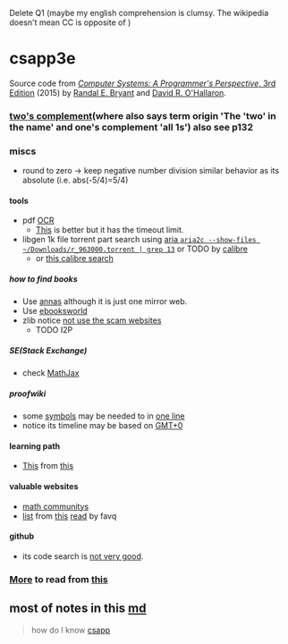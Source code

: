 Delete Q1 (maybe my english comprehension is clumsy. The wikipedia doesn't mean CC is opposite of )
# csapp3e
Source code from [*Computer Systems: A Programmer's Perspective*, 3rd Edition](http://csapp.cs.cmu.edu/3e/home.html) (2015) by [Randal E. Bryant](http://www.cs.cmu.edu/~bryant) and [David R. O'Hallaron](http://www.cs.cmu.edu/~droh).
###  [two's complement](https://en.wikipedia.org/wiki/Two%27s_complement#Theory)(where also says term origin 'The 'two' in the name' and one's complement 'all 1s') also see p132
### miscs
- round to zero -> keep negative number division similar behavior as its absolute (i.e. abs(-5/4)=5/4)
#### tools
- pdf [OCR](https://tools.pdf24.org/en/ocr-pdf)
  - [This](https://avepdf.com/pdf-ocr) is better but it has the timeout limit.
- libgen 1k file torrent part search using [aria `aria2c --show-files ~/Downloads/r_963000.torrent | grep 13`](https://github.com/aria2/aria2/issues/843) or TODO by [calibre](https://www.reddit.com/r/libgen/comments/lxt7gu/ive_got_1000_books_now_what/)
  - or [this calibre search](https://www.reddit.com/r/Piracy/comments/wq03z7/a_calibre_plugin_that_allows_you_to_search_for/)
##### how to find books
- Use [annas](https://zh.annas-archive.org/) although it is just one mirror web.
- Use [ebooksworld](https://dl.ebooksworld.ir/books/Artificial.Intelligence.A.Modern.Approach.4th.Edition.Peter.Norvig.%20Stuart.Russell.Pearson.9780134610993.EBooksWorld.ir.pdf)
- zlib notice [not use the scam websites](https://www.reddit.com/r/zlibrary/comments/16xtm67/if_you_cannot_download_any_books_then_youre_on/)
  - TODO I2P
##### SE(Stack Exchange)
- check [MathJax](https://math.stackexchange.com/a/671193/1059606)
##### proofwiki
- some [symbols](https://proofwiki.org/wiki/Symbols:LaTeX_Commands/ProofWiki_Specific) may be needed to in [one line](https://proofwiki.org/wiki/Infinite_Set_has_Countably_Infinite_Subset/Proof_2)
- notice its timeline may be based on [GMT+0](https://24timezones.com/time-zone/gmt)
#### learning path
- [This](https://metacademy.org/graphs/concepts/deep_belief_networks) from [this](https://sharmaeklavya2.github.io/theoremdep/about.html)
#### valuable websites
- [math communitys](https://forum.snap.berkeley.edu/t/derivatives-of-the-busy-beaver-function/13109/2)
- [list](http://www.computersciencestudent.com/) from [this](http://williamstallings.com/OperatingSystems/OS9e-Student/) [read](https://stackoverflow.com/search?q=user%3A1131904+operating) by favq
#### github
- its code search is [not very good](https://www.reddit.com/r/github/comments/t6w4km/comment/hze0msr/?utm_source=share&utm_medium=web3x&utm_name=web3xcss&utm_term=1&utm_content=share_button).
### [More](https://teachyourselfcs.com/) to read from [this](https://news.ycombinator.com/item?id=22286340)
## most of notes in this [md](./asm/README.md)
> how do I know [csapp](https://www.zhihu.com/question/19627054?utm_id=0)